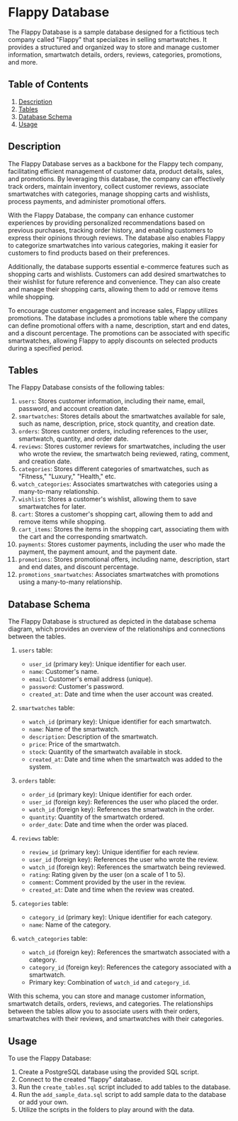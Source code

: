# Flappy Database

The Flappy Database is a sample database designed for a fictitious tech company called "Flappy" that specializes in selling smartwatches. It provides a structured and organized way to store and manage customer information, smartwatch details, orders, reviews, categories, promotions, and more.

## Table of Contents

1. [Description](#description)
2. [Tables](#tables)
3. [Database Schema](#database-schema)
4. [Usage](#usage)

## Description

The Flappy Database serves as a backbone for the Flappy tech company, facilitating efficient management of customer data, product details, sales, and promotions. By leveraging this database, the company can effectively track orders, maintain inventory, collect customer reviews, associate smartwatches with categories, manage shopping carts and wishlists, process payments, and administer promotional offers.

With the Flappy Database, the company can enhance customer experiences by providing personalized recommendations based on previous purchases, tracking order history, and enabling customers to express their opinions through reviews. The database also enables Flappy to categorize smartwatches into various categories, making it easier for customers to find products based on their preferences.

Additionally, the database supports essential e-commerce features such as shopping carts and wishlists. Customers can add desired smartwatches to their wishlist for future reference and convenience. They can also create and manage their shopping carts, allowing them to add or remove items while shopping.

To encourage customer engagement and increase sales, Flappy utilizes promotions. The database includes a promotions table where the company can define promotional offers with a name, description, start and end dates, and a discount percentage. The promotions can be associated with specific smartwatches, allowing Flappy to apply discounts on selected products during a specified period.

## Tables

The Flappy Database consists of the following tables:

1. `users`: Stores customer information, including their name, email, password, and account creation date.
2. `smartwatches`: Stores details about the smartwatches available for sale, such as name, description, price, stock quantity, and creation date.
3. `orders`: Stores customer orders, including references to the user, smartwatch, quantity, and order date.
4. `reviews`: Stores customer reviews for smartwatches, including the user who wrote the review, the smartwatch being reviewed, rating, comment, and creation date.
5. `categories`: Stores different categories of smartwatches, such as "Fitness," "Luxury," "Health," etc.
6. `watch_categories`: Associates smartwatches with categories using a many-to-many relationship.
7. `wishlist`: Stores a customer's wishlist, allowing them to save smartwatches for later.
8. `cart`: Stores a customer's shopping cart, allowing them to add and remove items while shopping.
9. `cart_items`: Stores the items in the shopping cart, associating them with the cart and the corresponding smartwatch.
10. `payments`: Stores customer payments, including the user who made the payment, the payment amount, and the payment date.
11. `promotions`: Stores promotional offers, including name, description, start and end dates, and discount percentage.
12. `promotions_smartwatches`: Associates smartwatches with promotions using a many-to-many relationship.

## Database Schema

The Flappy Database is structured as depicted in the database schema diagram, which provides an overview of the relationships and connections between the tables.

1. `users` table:
   - `user_id` (primary key): Unique identifier for each user.
   - `name`: Customer's name.
   - `email`: Customer's email address (unique).
   - `password`: Customer's password.
   - `created_at`: Date and time when the user account was created.

2. `smartwatches` table:
   - `watch_id` (primary key): Unique identifier for each smartwatch.
   - `name`: Name of the smartwatch.
   - `description`: Description of the smartwatch.
   - `price`: Price of the smartwatch.
   - `stock`: Quantity of the smartwatch available in stock.
   - `created_at`: Date and time when the smartwatch was added to the system.

3. `orders` table:
   - `order_id` (primary key): Unique identifier for each order.
   - `user_id` (foreign key): References the user who placed the order.
   - `watch_id` (foreign key): References the smartwatch in the order.
   - `quantity`: Quantity of the smartwatch ordered.
   - `order_date`: Date and time when the order was placed.

4. `reviews` table:
   - `review_id` (primary key): Unique identifier for each review.
   - `user_id` (foreign key): References the user who wrote the review.
   - `watch_id` (foreign key): References the smartwatch being reviewed.
   - `rating`: Rating given by the user (on a scale of 1 to 5).
   - `comment`: Comment provided by the user in the review.
   - `created_at`: Date and time when the review was created.

5. `categories` table:
   - `category_id` (primary key): Unique identifier for each category.
   - `name`: Name of the category.

6. `watch_categories` table:
   - `watch_id` (foreign key): References the smartwatch associated with a category.
   - `category_id` (foreign key): References the category associated with a smartwatch.
   - Primary key: Combination of `watch_id` and `category_id`.

With this schema, you can store and manage customer information, smartwatch details, orders, reviews, and categories. The relationships between the tables allow you to associate users with their orders, smartwatches with their reviews, and smartwatches with their categories.

## Usage

To use the Flappy Database:

1. Create a PostgreSQL database using the provided SQL script.
2. Connect to the created "flappy" database.
3. Run the `create_tables.sql` script included to add tables to the database.
4. Run the `add_sample_data.sql` script to add sample data to the database or add your own.
5. Utilize the scripts in the folders to play around with the data.


